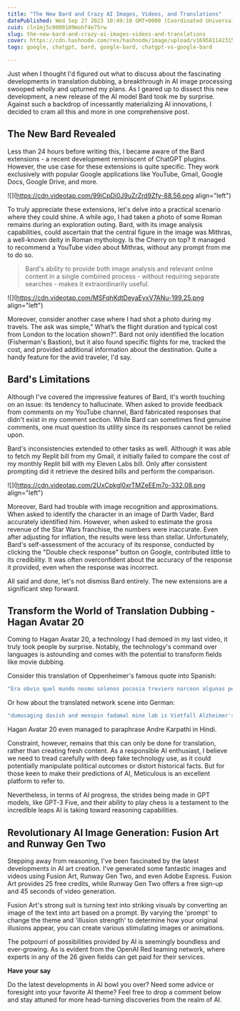 ```yaml
---
title: "The New Bard and Crazy AI Images, Videos, and Translations"
datePublished: Wed Sep 27 2023 10:49:10 GMT+0000 (Coordinated Universal Time)
cuid: cln1mj5c0000109mohf4e75rw
slug: the-new-bard-and-crazy-ai-images-videos-and-translations
cover: https://cdn.hashnode.com/res/hashnode/image/upload/v1695811423150/81ada496-4351-412a-8abe-b564150d3986.webp
tags: google, chatgpt, bard, google-bard, chatgpt-vs-google-bard

---
```


Just when I thought I'd figured out what to discuss about the fascinating developments in translation dubbing, a breakthrough in AI image processing swooped wholly and upturned my plans. As I geared up to dissect this new development, a new release of the AI model Bard took me by surprise. Against such a backdrop of incessantly materializing AI innovations, I decided to cram all this and more in one comprehensive post.

## The New Bard Revealed

Less than 24 hours before writing this, I became aware of the Bard extensions - a recent development reminiscent of ChatGPT plugins. However, the use case for these extensions is quite specific. They work exclusively with popular Google applications like YouTube, Gmail, Google Docs, Google Drive, and more.

![](https://cdn.videotap.com/99iCpDi0J9uZrZrd9Zfy-88.56.png align="left")

To truly appreciate these extensions, let's delve into a practical scenario where they could shine. A while ago, I had taken a photo of some Roman remains during an exploration outing. Bard, with its image analysis capabilities, could ascertain that the central figure in the image was Mithras, a well-known deity in Roman mythology. Is the Cherry on top? It managed to recommend a YouTube video about Mithras, without any prompt from me to do so.

> Bard's ability to provide both image analysis and relevant online content in a single combined process - without requiring separate searches - makes it extraordinarily useful.

![](https://cdn.videotap.com/MSFqhKdtDeyaEyxV7ANu-199.25.png align="left")

Moreover, consider another case where I had shot a photo during my travels. The ask was simple,” What’s the flight duration and typical cost from London to the location shown?”. Bard not only identified the location (Fisherman's Bastion), but it also found specific flights for me, tracked the cost, and provided additional information about the destination. Quite a handy feature for the avid traveler, I'd say.

## Bard's Limitations

Although I've covered the impressive features of Bard, it's worth touching on an issue: its tendency to hallucinate. When asked to provide feedback from comments on my YouTube channel, Bard fabricated responses that didn't exist in my comment section. While Bard can sometimes find genuine comments, one must question its utility since its responses cannot be relied upon.

Bard's inconsistencies extended to other tasks as well. Although it was able to fetch my Replit bill from my Gmail, it initially failed to compare the cost of my monthly Replit bill with my Eleven Labs bill. Only after consistent prompting did it retrieve the desired bills and perform the comparison.

![](https://cdn.videotap.com/2UxCpkgI0xrTMZeEEm7o-332.08.png align="left")

Moreover, Bard had trouble with image recognition and approximations. When asked to identify the character in an image of Darth Vader, Bard accurately identified him. However, when asked to estimate the gross revenue of the Star Wars franchise, the numbers were inaccurate. Even after adjusting for inflation, the results were less than stellar. Unfortunately, Bard's self-assessment of the accuracy of its response, conducted by clicking the "Double check response" button on Google, contributed little to its credibility. It was often overconfident about the accuracy of the response it provided, even when the response was incorrect.

All said and done, let's not dismiss Bard entirely. The new extensions are a significant step forward.

## Transform the World of Translation Dubbing - Hagan Avatar 20

Coming to Hagan Avatar 20, a technology I had demoed in my last video, it truly took people by surprise. Notably, the technology's command over languages is astounding and comes with the potential to transform fields like movie dubbing.

Consider this translation of Oppenheimer's famous quote into Spanish:

```bash
"Era obvio quel mundo nosmo solonos pocosia treviero narceon algunas personas joradon la Majoría establishio record de la fraser de losto Sagrados induas el Bagavad guitar uno kevite. AORA me combertido and la muerte el destructor de mundos supongo quetodos pensamos de una forma."
```

Or how about the translated network scene into German:

```bash
"dumosaging dasish and menspin fadamal mine lab is Vietfall Alzheimer's to yet so fort alfst on handelst bitter state aleph on oyensteullen alfred so fort alfstein some fenced again as earthan on Dinen and copferau striking on shrine ishbin zovutant on verde as nishlanga hin naaman."
```

Hagan Avatar 20 even managed to paraphrase Andre Karpathi in Hindi.

Constraint, however, remains that this can only be done for translation, rather than creating fresh content. As a responsible AI enthusiast, I believe we need to tread carefully with deep fake technology use, as it could potentially manipulate political outcomes or distort historical facts. But for those keen to make their predictions of AI, Meticulous is an excellent platform to refer to.

Nevertheless, in terms of AI progress, the strides being made in GPT models, like GPT-3 Five, and their ability to play chess is a testament to the incredible leaps AI is taking toward reasoning capabilities.

## Revolutionary AI Image Generation: Fusion Art and Runway Gen Two

Stepping away from reasoning, I've been fascinated by the latest developments in AI art creation. I've generated some fantastic images and videos using Fusion Art, Runway Gen Two, and even Adobe Express. Fusion Art provides 25 free credits, while Runway Gen Two offers a free sign-up and 45 seconds of video generation.

Fusion Art's strong suit is turning text into striking visuals by converting an image of the text into art based on a prompt. By varying the 'prompt' to change the theme and 'illusion strength' to determine how your original illusions appear, you can create various stimulating images or animations.

The potpourri of possibilities provided by AI is seemingly boundless and ever-growing. As is evident from the OpenAI Red teaming network, where experts in any of the 26 given fields can get paid for their services.

**Have your say**

Do the latest developments in AI bowl you over? Need some advice or foresight into your favorite AI theme? Feel free to drop a comment below and stay attuned for more head-turning discoveries from the realm of AI.